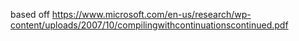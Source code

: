 based off <https://www.microsoft.com/en-us/research/wp-content/uploads/2007/10/compilingwithcontinuationscontinued.pdf>
